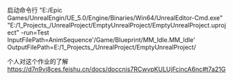 启动命令行 "E:/Epic Games/UnrealEngin/UE_5.0/Engine/Binaries/Win64/UnrealEditor-Cmd.exe" "E:/1_Projects_/UnrealProject/EmptyUnrealProject/EmptyUnrealProject.uproject" 
-run=Test InputFilePath=AnimSequence'/Game/Blueprint/MM_Idle.MM_Idle' OutputFilePath=E:/1_Projects_/UnrealProject/EmptyUnrealProject/

个人对这个作业的了解 https://d7n9vj8ces.feishu.cn/docs/doccnis7RCwvpKULUjFcincA6nc#t7a21G

